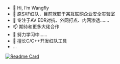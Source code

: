 - 👋 Hi, I’m Wangfly
- 👀 原SXF红队，目前就职于某互联网企业安全实验室
- 🌱 专注于AV EDR对抗、外网打点、内网渗透.......
- 📫 期待和更多大佬合作
- 🤚 努力学习中......
- 🔭 擅长C/C++开发红队工具
- ...

[![Readme Card](https://github-readme-stats-git-masterrstaa-rickstaa.vercel.app/api?username=wangfly-me&show_icons=true&theme=radical)](https://github.com/anuraghazra/github-readme-stats)

<!---
wangfly-me/wangfly-me is a ✨ special ✨ repository because its `README.md` (this file) appears on your GitHub profile.
You can click the Preview link to take a look at your changes.
--->
